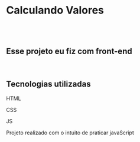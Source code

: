 <h1>Calculando Valores</h1>
<br>
<br>
<h2>Esse projeto eu fiz com front-end</h2>
<br>
<h2>Tecnologias utilizadas</h2>
<p>HTML</p>
<p>CSS</p>
<p>JS</p>
<p>Projeto realizado com o intuito de praticar javaScript</p>
